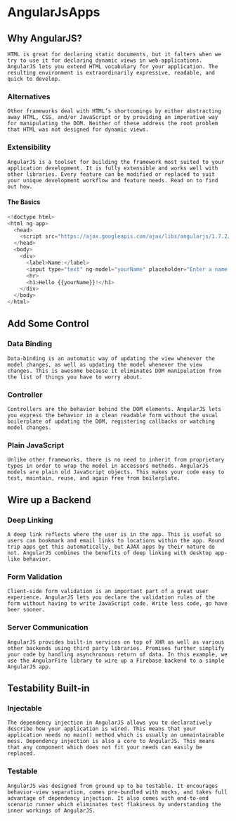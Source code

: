 # AngularJsApps


## Why AngularJS?
```HTML is great for declaring static documents, but it falters when we try to use it for declaring dynamic views in web-applications. AngularJS lets you extend HTML vocabulary for your application. The resulting environment is extraordinarily expressive, readable, and quick to develop.```

### Alternatives
```Other frameworks deal with HTML’s shortcomings by either abstracting away HTML, CSS, and/or JavaScript or by providing an imperative way for manipulating the DOM. Neither of these address the root problem that HTML was not designed for dynamic views.```

### Extensibility
```AngularJS is a toolset for building the framework most suited to your application development. It is fully extensible and works well with other libraries. Every feature can be modified or replaced to suit your unique development workflow and feature needs. Read on to find out how.```

#### The Basics
```js
<!doctype html>
<html ng-app>
  <head>
    <script src="https://ajax.googleapis.com/ajax/libs/angularjs/1.7.2/angular.min.js"></script>
  </head>
  <body>
    <div>
      <label>Name:</label>
      <input type="text" ng-model="yourName" placeholder="Enter a name here">
      <hr>
      <h1>Hello {{yourName}}!</h1>
    </div>
  </body>
</html>
```

## Add Some Control
### Data Binding
```Data-binding is an automatic way of updating the view whenever the model changes, as well as updating the model whenever the view changes. This is awesome because it eliminates DOM manipulation from the list of things you have to worry about.```

### Controller
```Controllers are the behavior behind the DOM elements. AngularJS lets you express the behavior in a clean readable form without the usual boilerplate of updating the DOM, registering callbacks or watching model changes.```

### Plain JavaScript
```Unlike other frameworks, there is no need to inherit from proprietary types in order to wrap the model in accessors methods. AngularJS models are plain old JavaScript objects. This makes your code easy to test, maintain, reuse, and again free from boilerplate.```

## Wire up a Backend
### Deep Linking
```A deep link reflects where the user is in the app. This is useful so users can bookmark and email links to locations within the app. Round trip apps get this automatically, but AJAX apps by their nature do not. AngularJS combines the benefits of deep linking with desktop app-like behavior.```

### Form Validation
```Client-side form validation is an important part of a great user experience. AngularJS lets you declare the validation rules of the form without having to write JavaScript code. Write less code, go have beer sooner.```

### Server Communication
```AngularJS provides built-in services on top of XHR as well as various other backends using third party libraries. Promises further simplify your code by handling asynchronous return of data. In this example, we use the AngularFire library to wire up a Firebase backend to a simple AngularJS app.```

## Testability Built-in
### Injectable
```The dependency injection in AngularJS allows you to declaratively describe how your application is wired. This means that your application needs no main() method which is usually an unmaintainable mess. Dependency injection is also a core to AngularJS. This means that any component which does not fit your needs can easily be replaced.```

### Testable
```AngularJS was designed from ground up to be testable. It encourages behavior-view separation, comes pre-bundled with mocks, and takes full advantage of dependency injection. It also comes with end-to-end scenario runner which eliminates test flakiness by understanding the inner workings of AngularJS.```

